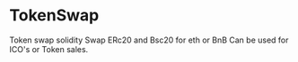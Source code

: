 # TokenSwap
Token swap solidity
Swap ERc20 and Bsc20 for eth or BnB 
Can be used for ICO's or Token sales.
